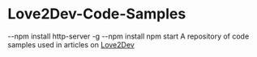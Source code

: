 # Love2Dev-Code-Samples
--npm install http-server -g
--npm install
npm start
A repository of code samples used in articles on [Love2Dev](https://love2dev.com/blog/)
